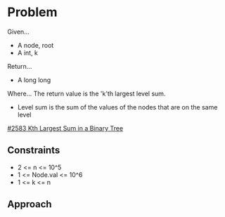 
# Problem
Given...
- A node, root
- A int, k

Return...
- A long long

Where...
The return value is the 'k'th largest level sum.
- Level sum is the sum of the values of the nodes that are on the same level

[#2583 Kth Largest Sum in a Binary Tree](https://leetcode.com/problems/kth-largest-sum-in-a-binary-tree/description/)

## Constraints
- 2 <= n <= 10^5
- 1 <= Node.val <= 10^6
- 1 <= k <= n

## Approach
